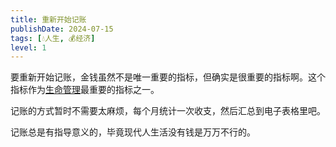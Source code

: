 ```yaml
---
title: 重新开始记账
publishDate: 2024-07-15
tags: [💧人生, 💰经济]
level: 1
---
```


要重新开始记账，金钱虽然不是唯一重要的指标，但确实是很重要的指标啊。这个指标作为[生命管理](/xyy/20240713a)最重要的指标之一。

记账的方式暂时不需要太麻烦，每个月统计一次收支，然后汇总到电子表格里吧。

记账总是有指导意义的，毕竟现代人生活没有钱是万万不行的。
